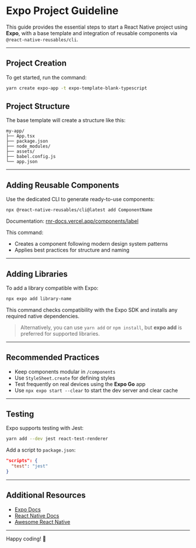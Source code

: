 # Expo Project Guideline

This guide provides the essential steps to start a React Native project using **Expo**, with a base template and integration of reusable components via `@react-native-reusables/cli`.

---

## Project Creation

To get started, run the command:

```bash
yarn create expo-app -t expo-template-blank-typescript
```

## Project Structure

The base template will create a structure like this:

```
my-app/
├── App.tsx
├── package.json
├── node_modules/
├── assets/
├── babel.config.js
└── app.json
```

---

## Adding Reusable Components

Use the dedicated CLI to generate ready-to-use components:

```bash
npx @react-native-reusables/cli@latest add ComponentName
```

Documentation: [rnr-docs.vercel.app/components/label](http://rnr-docs.vercel.app/components/label/)

This command:

- Creates a component following modern design system patterns
- Applies best practices for structure and naming

---

## Adding Libraries

To add a library compatible with Expo:

```bash
npx expo add library-name
```

This command checks compatibility with the Expo SDK and installs any required native dependencies.

> Alternatively, you can use `yarn add` or `npm install`, but **expo add** is preferred for supported libraries.

---

## Recommended Practices

- Keep components modular in `/components`
- Use `StyleSheet.create` for defining styles
- Test frequently on real devices using the **Expo Go** app
- Use `npx expo start --clear` to start the dev server and clear cache

---

## Testing

Expo supports testing with Jest:

```bash
yarn add --dev jest react-test-renderer
```

Add a script to `package.json`:

```json
"scripts": {
  "test": "jest"
}
```

---

## Additional Resources

- [Expo Docs](https://docs.expo.dev/)
- [React Native Docs](https://reactnative.dev/)
- [Awesome React Native](https://github.com/jondot/awesome-react-native)

---

Happy coding! 🎉
